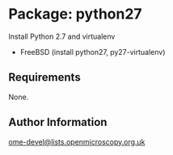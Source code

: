 Package: python27
=================

Install Python 2.7 and virtualenv

- FreeBSD (install python27, py27-virtualenv)

Requirements
------------

None.

Author Information
------------------

ome-devel@lists.openmicroscopy.org.uk
